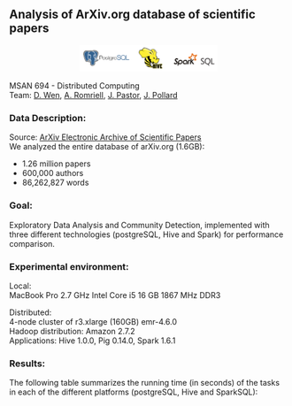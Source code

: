 ## Analysis of ArXiv.org database of scientific papers

<p align="center">
	<img src="https://github.com/jaimeps/distributed-computing-arxiv/blob/master/images/logos.png" width="250">
</p>

MSAN 694 - Distributed Computing <br />
Team: [D. Wen](https://github.com/davidjeffwen), [A. Romriell](https://github.com/asromriell), [J. Pastor](https://github.com/jaimeps), [J. Pollard](https://github.com/pollardJ)

### Data Description:  
Source: [ArXiv Electronic Archive of Scientific Papers](http://arxiv.org/) <br />
We analyzed the entire database of arXiv.org (1.6GB): <br />
- 1.26 million papers <br />
- 600,000 authors <br />
- 86,262,827 words <br />

### Goal:
Exploratory Data Analysis and Community Detection, implemented with three different technologies (postgreSQL, Hive and Spark) for performance comparison.

### Experimental environment:
Local: <br /> 
    MacBook Pro 2.7 GHz Intel Core i5 16 GB 1867 MHz DDR3

Distributed: <br /> 
    4-node cluster of r3.xlarge (160GB) emr-4.6.0 <br /> 
    Hadoop distribution: Amazon 2.7.2 <br /> 
    Applications: Hive 1.0.0, Pig 0.14.0, Spark 1.6.1 <br /> 

### Results:
The following table summarizes the running time (in seconds) of the tasks in each of the different platforms (postgreSQL, Hive and SparkSQL):

